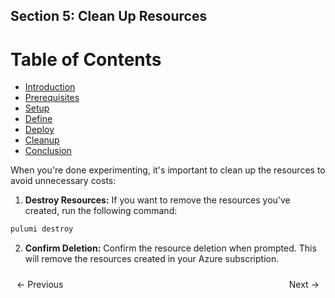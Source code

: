
## Section 5: Clean Up Resources


# Table of Contents

- [Introduction](https://bitquip.github.io/Azure-SQL/1_introduction.md)
- [Prerequisites](https://bitquip.github.io/Azure-SQL/2_prerequisites.md)
- [Setup](https://bitquip.github.io/Azure-SQL/3_setup.md)
- [Define](https://bitquip.github.io/Azure-SQL/4_define.md)
- [Deploy](https://bitquip.github.io/Azure-SQL/5_deploy.md)
- [Cleanup](https://bitquip.github.io/Azure-SQL/6_cleanup.md)
- [Conclusion](https://bitquip.github.io/Azure-SQL/7_conclusion.md)


When you're done experimenting, it's important to clean up the resources to avoid unnecessary costs:

1. **Destroy Resources:** If you want to remove the resources you've created, run the following command:

```bash
pulumi destroy
```

2. **Confirm Deletion:** Confirm the resource deletion when prompted. This will remove the resources created in your Azure subscription.

<div style="display: flex; justify-content: space-between; align-items: center;">
    <a href="https://bitquip.github.io/Azure-SQL/5_deploy.md" style="margin: 10px; text-decoration: none;">← Previous</a>
    <a href="https://bitquip.github.io/Azure-SQL/7_conclusion.md" style="margin: 10px; text-decoration: none;">Next →</a>
</div>

